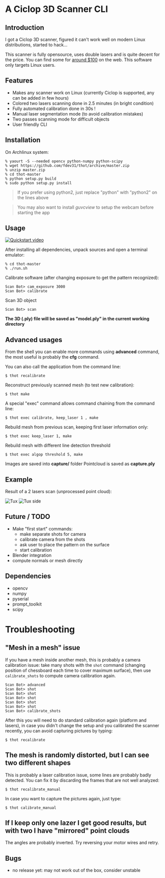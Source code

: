 # A Ciclop 3D Scanner CLI

## Introduction

I got a Ciclop 3D scanner, figured it can't work well on modern Linux distributions, started to hack...

This scanner is fully opensource, uses double lasers and is quite decent for the price.
You can find some for [around $100](https://fr.aliexpress.com/w/wholesale-ciclop.html?initiative_id=SB_20161008042416&site=fra&groupsort=1&SortType=price_asc&g=y&SearchText=ciclop) on the web.
This software only targets Linux users.

## Features

- Makes any scanner work on Linux (currently Ciclop is supported, any can be added in few hours)
- Colored two lasers scanning done in 2.5 minutes (in bright condition)
- Fully automated calibration done in 30s !
- Manual laser segmentation mode (to avoid calibration mistakes)
- Two passes scanning mode for difficult objects
- User friendly CLI

## Installation

On Archlinux system:

    % yaourt -S --needed opencv python-numpy python-scipy
    % wget https://github.com/fdev31/thot/archive/master.zip
    % unzip master.zip
    % cd thot-master
    % python setup.py build
    % sudo python setup.py install

> If you prefer using python2, just replace "python" with "python2" on the lines above

> You may also want to install *guvcview* to setup the webcam before starting the app

## Usage

[![Quickstart video](https://img.youtube.com/vi/qUJCSKR_FXM/0.jpg)](https://www.youtube.com/watch?v=qUJCSKR_FXM)

After installing all dependencies, unpack sources and open a terminal emulator:

    % cd thot-master
    % ./run.sh

Calibrate software (after changing exposure to get the pattern recognized):

    Scan Bot> cam_exposure 3000
    Scan Bot> calibrate

Scan 3D object

    Scan Bot> scan

**The 3D (.ply) file will be saved as "model.ply" in the current working directory**

## Advanced usages

From the shell you can enable more commands using **advanced** command, the most useful is probably the **cfg** command.

You can also call the application from the command line:

    $ thot recalibrate

Reconstruct previously scanned mesh (to test new calibration):

    $ thot make

A special "exec" command allows command chaining from the command line:

    $ thot exec calibrate, keep_laser 1 , make

Rebuild mesh from previous scan, keeping first laser information only:

    $ thot exec keep_laser 1, make

Rebuild mesh with different line detection threshold

    $ thot exec algop threshold 5, make

Images are saved into **capture/** folder
Pointcloud is saved as **capture.ply**

## Example

Result of a 2 lasers scan (unprocessed point cloud):

![Tux](http://scan.crava.ch/tux.png)
![Tux side](http://scan.crava.ch/tux_side.png)

## Future / TODO

- Make "first start" commands:
    - make separate shots for camera
    - calibrate camera from the shots
    - ask user to place the pattern on the surface
    - start calibration
- Blender integration
- compute normals or mesh directly

## Dependencies

- opencv
- numpy
- pyserial
- prompt_toolkit
- scipy

# Troubleshooting

## "Mesh in a mesh" issue

If you have a mesh inside another mesh, this is probably a camera calibration issue:
take many shots with the `shot` command (changing position of chessboard each time to cover maximum surface), then use `calibrate_shots` to compute camera calibration again.

    Scan Bot> advanced
    Scan Bot> shot
    Scan Bot> shot
    Scan Bot> shot
    Scan Bot> shot
    Scan Bot> shot
    Scan Bot> calibrate_shots

After this you will need to do standard calibration again (platform and lasers), in case you didn't change the setup and you calibrated the scanner recently, you can avoid capturing pictures by typing:

    $ thot recalibrate

## The mesh is randomly distorted, but I can see two different shapes

This is probably a laser calibration issue, some lines are probably badly detected.
You can fix it by discarding the frames that are not well analyzed:

    $ thot recalibrate_manual

In case you want to capture the pictures again, just type:

    $ thot calibrate_manual

## If I keep only one lazer I get good results, but with two I have "mirrored" point clouds

The angles are probably inverted.
Try reversing your motor wires and retry.

## Bugs

- no release yet: may not work out of the box, consider unstable
